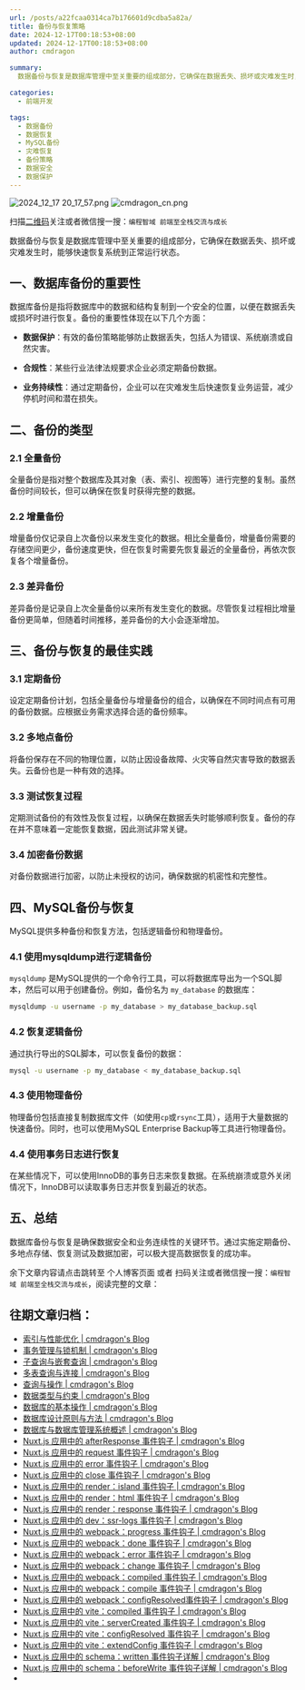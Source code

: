 ```yaml
---
url: /posts/a22fcaa0314ca7b176601d9cdba5a82a/
title: 备份与恢复策略
date: 2024-12-17T00:18:53+08:00
updated: 2024-12-17T00:18:53+08:00
author: cmdragon 

summary:
  数据备份与恢复是数据库管理中至关重要的组成部分，它确保在数据丢失、损坏或灾难发生时，能够快速恢复系统到正常运行状态。

categories:
  - 前端开发

tags:
  - 数据备份
  - 数据恢复
  - MySQL备份
  - 灾难恢复
  - 备份策略
  - 数据安全
  - 数据保护
---
```


<img src="https://static.cmdragon.cn/blog/images/2024_12_17 20_17_57.png@blog" title="2024_12_17 20_17_57.png" alt="2024_12_17 20_17_57.png"/>

<img src="https://api2.cmdragon.cn/upload/cmder/20250304_012821924.jpg" title="cmdragon_cn.png" alt="cmdragon_cn.png"/>


扫描[二维码](https://api2.cmdragon.cn/upload/cmder/20250304_012821924.jpg)关注或者微信搜一搜：`编程智域 前端至全栈交流与成长`




数据备份与恢复是数据库管理中至关重要的组成部分，它确保在数据丢失、损坏或灾难发生时，能够快速恢复系统到正常运行状态。



## 一、数据库备份的重要性

数据库备份是指将数据库中的数据和结构复制到一个安全的位置，以便在数据丢失或损坏时进行恢复。备份的重要性体现在以下几个方面：

- **数据保护**：有效的备份策略能够防止数据丢失，包括人为错误、系统崩溃或自然灾害。

- **合规性**：某些行业法律法规要求企业必须定期备份数据。

- **业务持续性**：通过定期备份，企业可以在灾难发生后快速恢复业务运营，减少停机时间和潜在损失。

## 二、备份的类型

### 2.1 全量备份

全量备份是指对整个数据库及其对象（表、索引、视图等）进行完整的复制。虽然备份时间较长，但可以确保在恢复时获得完整的数据。

### 2.2 增量备份

增量备份仅记录自上次备份以来发生变化的数据。相比全量备份，增量备份需要的存储空间更少，备份速度更快，但在恢复时需要先恢复最近的全量备份，再依次恢复各个增量备份。

### 2.3 差异备份

差异备份是记录自上次全量备份以来所有发生变化的数据。尽管恢复过程相比增量备份更简单，但随着时间推移，差异备份的大小会逐渐增加。

## 三、备份与恢复的最佳实践

### 3.1 定期备份

设定定期备份计划，包括全量备份与增量备份的组合，以确保在不同时间点有可用的备份数据。应根据业务需求选择合适的备份频率。

### 3.2 多地点备份

将备份保存在不同的物理位置，以防止因设备故障、火灾等自然灾害导致的数据丢失。云备份也是一种有效的选择。

### 3.3 测试恢复过程

定期测试备份的有效性及恢复过程，以确保在数据丢失时能够顺利恢复。备份的存在并不意味着一定能恢复数据，因此测试非常关键。

### 3.4 加密备份数据

对备份数据进行加密，以防止未授权的访问，确保数据的机密性和完整性。

## 四、MySQL备份与恢复

MySQL提供多种备份和恢复方法，包括逻辑备份和物理备份。

### 4.1 使用mysqldump进行逻辑备份

`mysqldump` 是MySQL提供的一个命令行工具，可以将数据库导出为一个SQL脚本，然后可以用于创建备份。例如，备份名为 `my_database` 的数据库：

```bash
mysqldump -u username -p my_database > my_database_backup.sql
```

### 4.2 恢复逻辑备份

通过执行导出的SQL脚本，可以恢复备份的数据：

```bash
mysql -u username -p my_database < my_database_backup.sql
```

### 4.3 使用物理备份

物理备份包括直接复制数据库文件（如使用`cp`或`rsync`工具），适用于大量数据的快速备份。同时，也可以使用MySQL Enterprise Backup等工具进行物理备份。

### 4.4 使用事务日志进行恢复

在某些情况下，可以使用InnoDB的事务日志来恢复数据。在系统崩溃或意外关闭情况下，InnoDB可以读取事务日志并恢复到最近的状态。

## 五、总结

数据库备份与恢复是确保数据安全和业务连续性的关键环节。通过实施定期备份、多地点存储、恢复测试及数据加密，可以极大提高数据恢复的成功率。

余下文章内容请点击跳转至 个人博客页面 或者 扫码关注或者微信搜一搜：`编程智域 前端至全栈交流与成长`，阅读完整的文章：

## 往期文章归档：

- [索引与性能优化 | cmdragon's Blog](https://blog.cmdragon.cn/posts/0fd4e9a4123a/)
- [事务管理与锁机制 | cmdragon's Blog](https://blog.cmdragon.cn/posts/21e8e33b5a0c/)
- [子查询与嵌套查询 | cmdragon's Blog](https://blog.cmdragon.cn/posts/ef7711d5077d/)
- [多表查询与连接 | cmdragon's Blog](https://blog.cmdragon.cn/posts/cbc5ebea2633/)
- [查询与操作 | cmdragon's Blog](https://blog.cmdragon.cn/posts/45016c6a3d2d/)
- [数据类型与约束 | cmdragon's Blog](https://blog.cmdragon.cn/posts/1aff87ac2263/)
- [数据库的基本操作 | cmdragon's Blog](https://blog.cmdragon.cn/posts/541c699d86de/)
- [数据库设计原则与方法 | cmdragon's Blog](https://blog.cmdragon.cn/posts/daf29831e102/)
- [数据库与数据库管理系统概述 | cmdragon's Blog](https://blog.cmdragon.cn/posts/dc1046549846/)
- [Nuxt.js 应用中的 afterResponse 事件钩子 | cmdragon's Blog](https://blog.cmdragon.cn/posts/d64fddbcad54/)
- [Nuxt.js 应用中的 request 事件钩子 | cmdragon's Blog](https://blog.cmdragon.cn/posts/0c461d69ac0d/)
- [Nuxt.js 应用中的 error 事件钩子 | cmdragon's Blog](https://blog.cmdragon.cn/posts/1bd4e4574b1a/)
- [Nuxt.js 应用中的 close 事件钩子 | cmdragon's Blog](https://blog.cmdragon.cn/posts/0bb0cade5fa2/)
- [Nuxt.js 应用中的 render：island 事件钩子 | cmdragon's Blog](https://blog.cmdragon.cn/posts/47bf55a8b641/)
- [Nuxt.js 应用中的 render：html 事件钩子 | cmdragon's Blog](https://blog.cmdragon.cn/posts/0f91c080fd2c/)
- [Nuxt.js 应用中的 render：response 事件钩子 | cmdragon's Blog](https://blog.cmdragon.cn/posts/3ce5250cec36/)
- [Nuxt.js 应用中的 dev：ssr-logs 事件钩子 | cmdragon's Blog](https://blog.cmdragon.cn/posts/1b63f35eebe8/)
- [Nuxt.js 应用中的 webpack：progress 事件钩子 | cmdragon's Blog](https://blog.cmdragon.cn/posts/533d23bcbe61/)
- [Nuxt.js 应用中的 webpack：done 事件钩子 | cmdragon's Blog](https://blog.cmdragon.cn/posts/3e8fa49cbd4b/)
- [Nuxt.js 应用中的 webpack：error 事件钩子 | cmdragon's Blog](https://blog.cmdragon.cn/posts/0fb47ad58e14/)
- [Nuxt.js 应用中的 webpack：change 事件钩子 | cmdragon's Blog](https://blog.cmdragon.cn/posts/43a57e843f48/)
- [Nuxt.js 应用中的 webpack：compiled 事件钩子 | cmdragon's Blog](https://blog.cmdragon.cn/posts/0b6ec5ce3d59/)
- [Nuxt.js 应用中的 webpack：compile 事件钩子 | cmdragon's Blog](https://blog.cmdragon.cn/posts/7336c7f0809e/)
- [Nuxt.js 应用中的 webpack：configResolved事件钩子 | cmdragon's Blog](https://blog.cmdragon.cn/posts/afe62aeeaf6f/)
- [Nuxt.js 应用中的 vite：compiled 事件钩子 | cmdragon's Blog](https://blog.cmdragon.cn/posts/973541933f38/)
- [Nuxt.js 应用中的 vite：serverCreated 事件钩子 | cmdragon's Blog](https://blog.cmdragon.cn/posts/ab7710befd8e/)
- [Nuxt.js 应用中的 vite：configResolved 事件钩子 | cmdragon's Blog](https://blog.cmdragon.cn/posts/1266785cead8/)
- [Nuxt.js 应用中的 vite：extendConfig 事件钩子 | cmdragon's Blog](https://blog.cmdragon.cn/posts/e1ea2c9a1566/)
- [Nuxt.js 应用中的 schema：written 事件钩子详解 | cmdragon's Blog](https://blog.cmdragon.cn/posts/11121d82a55c/)
- [Nuxt.js 应用中的 schema：beforeWrite 事件钩子详解 | cmdragon's Blog](https://blog.cmdragon.cn/posts/14f648e6cb9f/)
-

